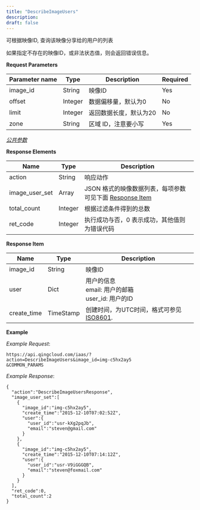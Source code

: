 ```yaml
---
title: "DescribeImageUsers"
description: 
draft: false
---
```




可根据映像ID, 查询该映像分享给的用户的列表

如果指定不存在的映像ID，或非法状态值，则会返回错误信息。

**Request Parameters**

| Parameter name | Type | Description | Required |
| --- | --- | --- | --- |
| image_id | String | 映像ID | Yes |
| offset | Integer | 数据偏移量，默认为0 | No |
| limit | Integer | 返回数据长度，默认为20 | No |
| zone | String | 区域 ID，注意要小写 | Yes |

[_公共参数_](../../common/parameters.html#api-common-parameters)

**Response Elements**

| Name | Type | Description |
| --- | --- | --- |
| action | String | 响应动作 |
| image_user_set | Array | JSON 格式的映像数据列表，每项参数可见下面 [Response Item](#response-item) |
| total_count | Integer | 根据过滤条件得到的总数 |
| ret_code | Integer | 执行成功与否，0 表示成功，其他值则为错误代码 |

**Response Item**

| Name | Type | Description |
| --- | --- | --- |
| image_id | String | 映像ID |
| user | Dict |用户的信息<br/>email: 用户的邮箱<br/>user_id: 用户的ID |
| create_time | TimeStamp | 创建时间，为UTC时间，格式可参见 [ISO8601](http://www.w3.org/TR/NOTE-datetime). |

**Example**

_Example Request_:

```
https://api.qingcloud.com/iaas/?action=DescribeImageUsers&image_id=img-c5hx2ay5
&COMMON_PARAMS
```

_Example Response_:

```
{
  "action":"DescribeImageUsersResponse",
  "image_user_set":[
    {
      "image_id":"img-c5hx2ay5",
      "create_time":"2015-12-10T07:02:52Z",
      "user":{
        "user_id":"usr-kXg2pqJb",
        "email":"steven@gmail.com"
      }
    },
    {
      "image_id":"img-c5hx2ay5",
      "create_time":"2015-12-10T07:14:12Z",
      "user":{
        "user_id":"usr-V9iGGGQB",
        "email":"steven@foxmail.com"
      }
    }
  ],
  "ret_code":0,
  "total_count":2
}
```

